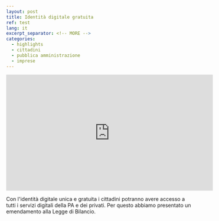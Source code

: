 ```yaml
---
layout: post
title: Identità digitale gratuita
ref: test
lang: it
excerpt_separator: <!-- MORE -->
categories:
  - highlights
  - cittadini
  - pubblica amministrazione
  - imprese
---
```


<div class="responsive-embed">

<iframe width="560" height="315" src="https://www.youtube-nocookie.com/embed/tY_QjvW-bto" frameborder="0" allow="accelerometer; autoplay; encrypted-media; gyroscope; picture-in-picture" allowfullscreen></iframe>

</div>

Con l'identità digitale unica e gratuita i cittadini potranno avere accesso a tutti i servizi digitali della PA e dei privati. Per questo abbiamo presentato un emendamento alla Legge di Bilancio.

<!-- MORE -->

